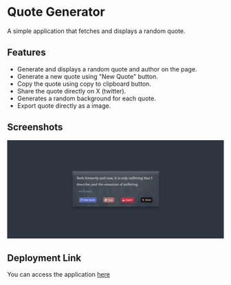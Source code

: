 # Quote Generator 

A simple application that fetches and displays a random quote.

## Features

- Generate and displays a random quote and author on the page.
- Generate a new quote using "New Quote" button.
- Copy the quote using copy to clipboard button.
- Share the quote directly on X (twitter).
- Generates a random background for each quote.
- Export quote directly as a image.


## Screenshots

![screenshot](image.png)

## Deployment Link

You can access the application [here](https://kartik-dhawan-dev.github.io/quote-generator/)
